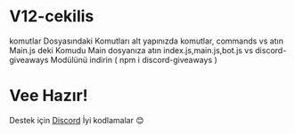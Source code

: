# V12-cekilis
komutlar Dosyasındaki Komutları alt yapınızda komutlar, commands vs atın 
Main.js deki Komudu Main dosyanıza atın index.js,main.js,bot.js vs
discord-giveaways Modülünü indirin ( npm i discord-giveaways )
# Vee Hazır!
Destek için [Discord](https://discord.gg/KZfAEjrPUF) 
İyi kodlamalar 😊 
